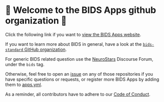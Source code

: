 # 👋 Welcome to the BIDS Apps github organization 👋

Click the following link if you want to [view the BIDS Apps website](https://bids-apps.neuroimaging.io/).

If you want to learn more about BIDS in general, have a look at the
[`bids-standard` GitHub organization](https://github.com/bids-standard).

For generic BIDS related question use the
[NeuroStars](https://neurostars.org/tags/bids) Discourse Forum, under the `bids`
tag.

Otherwise, feel free to open an
[issue](https://docs.github.com/en/issues/tracking-your-work-with-issues/about-issues)
on any of those repositories if you have specific questions or requests, or register
more BIDS Apps by adding them to
[apps.yml](https://github.com/bids-standard/bids-website/blob/main/data/tools/apps.yml).

As a reminder, all contributors have to adhere to our
[Code of Conduct](https://github.com/BIDS-Apps/.github/blob/main/CODE_OF_CONDUCT.md).
